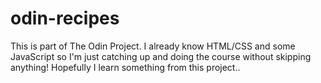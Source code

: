 # odin-recipes
This is part of The Odin Project.
I already know HTML/CSS and some JavaScript so I'm just catching up and doing the course without skipping anything!
Hopefully I learn something from this project..